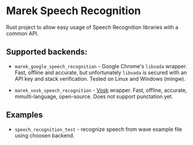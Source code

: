 # Marek Speech Recognition

Rust project to allow easy usage of Speech Recognition libraries with a common API.

## Supported backends:

- `marek_google_speech_recognition` - Google Chrome's `libsoda` wrapper. Fast, offline and accurate, but unfortunately `libsoda` is secured with an API key and stack verification. Tested on Linux and Windows (mingw).

- `marek_vosk_speech_recognition` - [Vosk](https://alphacephei.com/vosk/) wrapper. Fast, offline, accurate, mmulti-language, open-source. Does not support punctation yet.

## Examples

- `speech_recognition_test` - recognize speech from wave example file using choosen backend.
